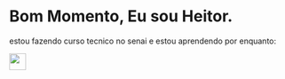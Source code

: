 <head>
  <link rel="stylesheet" type='text/css' href="https://cdn.jsdelivr.net/gh/devicons/devicon@latest/devicon.min.css" />
  <style>
   .icones {
    width: 30px;
    }
</style>
</head>


<h1>
  Bom Momento, Eu sou Heitor.
</h1>
<p>
  estou fazendo curso tecnico no senai e estou aprendendo por enquanto:
  <br>
</p>
<img class="icones" src="https://cdn.jsdelivr.net/gh/devicons/devicon@latest/icons/css3/css3-plain-wordmark.svg" />

